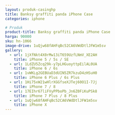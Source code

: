 ```yaml
---
layout: produk-casinghp
title: Banksy graffiti panda iPhone Case
categories: iphone

# Produk
product-title: Banksy graffiti panda iPhone Case
harga: 90000
sku: hn-1066
image-drive: 1uQjw68fAHFqBc52CA6VWdDtlJFW1m5sv
gallery:
  - url: 1jXfNkt4X0rMw13iT659UzfLNmV_XE2AH
    title: iPhone 5 / 5s / SE
  - url: 1LdZU5Zcq29k-y7pLHGuoyttpEilAL0UA
    title: iPhone 6 / 6s
  - url: 1vWKLg2GEBUaD3dUIN5ZR7kzuD4zHSuH0
    title: iPhone 6 Plus / 6s Plus
  - url: 1Hi75xW21wHlrXGGfseXJTej60O1I-7Jj
    title: iPhone 7 / 8
  - url: 17EIhr67liFVyPPboPb_Jn6Z0FiKuPSk8
    title: iPhone 7 Plus / 8 Plus
  - url: 1uQjw68fAHFqBc52CA6VWdDtlJFW1m5sv
    title: iPhone X
---
```

